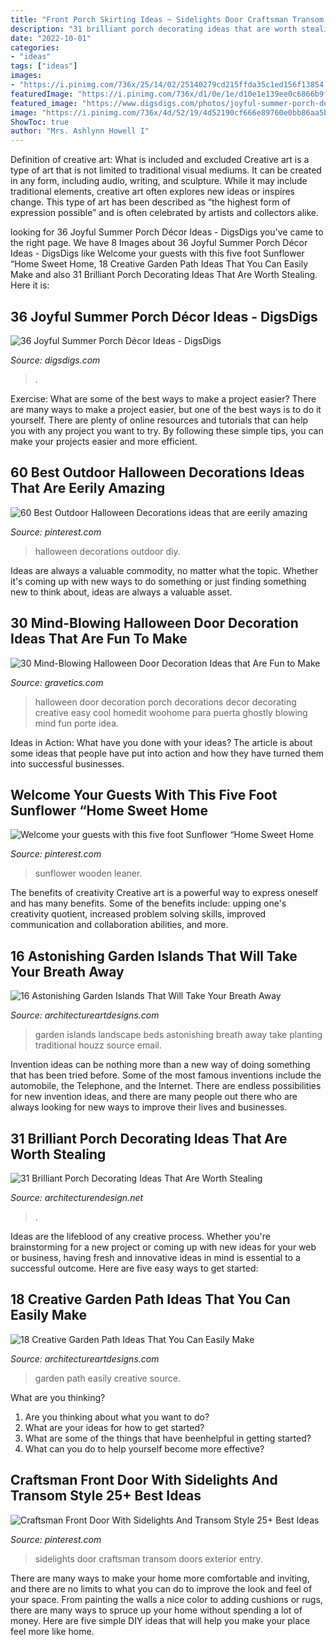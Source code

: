 ```yaml
---
title: "Front Porch Skirting Ideas ~ Sidelights Door Craftsman Transom Doors Exterior Entry"
description: "31 brilliant porch decorating ideas that are worth stealing"
date: "2022-10-01"
categories:
- "ideas"
tags: ["ideas"]
images:
- "https://i.pinimg.com/736x/25/14/02/25140279cd215ffda35c1ed156f13854.jpg"
featuredImage: "https://i.pinimg.com/736x/d1/0e/1e/d10e1e139ee0c6866b9f6877669e069a.jpg"
featured_image: "https://www.digsdigs.com/photos/joyful-summer-porch-decor-ideas-33.jpg"
image: "https://i.pinimg.com/736x/4d/52/19/4d52190cf666e89760e0bb86aa5b2fd4.jpg"
ShowToc: true
author: "Mrs. Ashlynn Howell I"
---
```



Definition of creative art: What is included and excluded
Creative art is a type of art that is not limited to traditional visual mediums. It can be created in any form, including audio, writing, and sculpture. While it may include traditional elements, creative art often explores new ideas or inspires change. This type of art has been described as “the highest form of expression possible” and is often celebrated by artists and collectors alike.

	

		
looking for 36 Joyful Summer Porch Décor Ideas - DigsDigs you've came to the right page. We have 8 Images about 36 Joyful Summer Porch Décor Ideas - DigsDigs like Welcome your guests with this five foot Sunflower “Home Sweet Home, 18 Creative Garden Path Ideas That You Can Easily Make and also 31 Brilliant Porch Decorating Ideas That Are Worth Stealing. Here it is:
		
    
## 36 Joyful Summer Porch Décor Ideas - DigsDigs

<img loading=lazy src="https://www.digsdigs.com/photos/joyful-summer-porch-decor-ideas-33.jpg" onerror="this.onerror=null;this.src='https://tse1.mm.bing.net/th?id=OIP.rGztzf3oE1cAK_uHscaOKAHaJ4&amp;pid=15.1';" alt="36 Joyful Summer Porch Décor Ideas - DigsDigs">

_Source: digsdigs.com_

>. 

	

Exercise: What are some of the best ways to make a project easier?
There are many ways to make a project easier, but one of the best ways is to do it yourself. There are plenty of online resources and tutorials that can help you with any project you want to try. By following these simple tips, you can make your projects easier and more efficient.

    
## 60 Best Outdoor Halloween Decorations Ideas That Are Eerily Amazing

<img loading=lazy src="https://i.pinimg.com/736x/4d/52/19/4d52190cf666e89760e0bb86aa5b2fd4.jpg" onerror="this.onerror=null;this.src='https://tse2.mm.bing.net/th?id=OIP._BuYM1VxzkMa3jUffc_tuQHaMQ&amp;pid=15.1';" alt="60 Best Outdoor Halloween Decorations ideas that are eerily amazing">

_Source: pinterest.com_

>halloween decorations outdoor diy. 

	

Ideas are always a valuable commodity, no matter what the topic. Whether it's coming up with new ways to do something or just finding something new to think about, ideas are always a valuable asset.

    
## 30 Mind-Blowing Halloween Door Decoration Ideas That Are Fun To Make

<img loading=lazy src="http://www.gravetics.com/wp-content/uploads/2017/07/Creative-Ghostly-Halloween-Porch-Decoration.jpg" onerror="this.onerror=null;this.src='https://tse2.mm.bing.net/th?id=OIP.6z393y8Zcyd4RtFI1GqFNQHaLH&amp;pid=15.1';" alt="30 Mind-Blowing Halloween Door Decoration Ideas that Are Fun to Make">

_Source: gravetics.com_

>halloween door decoration porch decorations decor decorating creative easy cool homedit woohome para puerta ghostly blowing mind fun porte idea. 

	

Ideas in Action: What have you done with your ideas?
The article is about some ideas that people have put into action and how they have turned them into successful businesses.

    
## Welcome Your Guests With This Five Foot Sunflower “Home Sweet Home

<img loading=lazy src="https://i.pinimg.com/736x/25/14/02/25140279cd215ffda35c1ed156f13854.jpg" onerror="this.onerror=null;this.src='https://tse4.mm.bing.net/th?id=OIP.9cIV2qwlmjchyfSn49nagAHaKi&amp;pid=15.1';" alt="Welcome your guests with this five foot Sunflower “Home Sweet Home">

_Source: pinterest.com_

>sunflower wooden leaner. 

	

The benefits of creativity
Creative art is a powerful way to express oneself and has many benefits. Some of the benefits include: upping one's creativity quotient, increased problem solving skills, improved communication and collaboration abilities, and more.

    
## 16 Astonishing Garden Islands That Will Take Your Breath Away

<img loading=lazy src="https://www.architectureartdesigns.com/wp-content/uploads/2016/05/4-75.jpg" onerror="this.onerror=null;this.src='https://tse3.mm.bing.net/th?id=OIP.cMZhWkMASz7HB-_eTFbUTwHaJ4&amp;pid=15.1';" alt="16 Astonishing Garden Islands That Will Take Your Breath Away">

_Source: architectureartdesigns.com_

>garden islands landscape beds astonishing breath away take planting traditional houzz source email. 

	

Invention ideas can be nothing more than a new way of doing something that has been tried before. Some of the most famous inventions include the automobile, the Telephone, and the Internet. There are endless possibilities for new invention ideas, and there are many people out there who are always looking for new ways to improve their lives and businesses.

    
## 31 Brilliant Porch Decorating Ideas That Are Worth Stealing

<img loading=lazy src="https://cdn.architecturendesign.net/wp-content/uploads/2015/07/AD-Small-Porch-Ideas-26.jpg" onerror="this.onerror=null;this.src='https://tse1.mm.bing.net/th?id=OIP.gQcHXMzFM1Es1dThN5g-VgHaJ4&amp;pid=15.1';" alt="31 Brilliant Porch Decorating Ideas That Are Worth Stealing">

_Source: architecturendesign.net_

>. 

	

Ideas are the lifeblood of any creative process. Whether you're brainstorming for a new project or coming up with new ideas for your web or business, having fresh and innovative ideas in mind is essential to a successful outcome. Here are five easy ways to get started: 

    
## 18 Creative Garden Path Ideas That You Can Easily Make

<img loading=lazy src="https://www.architectureartdesigns.com/wp-content/uploads/2016/05/2-25.jpg" onerror="this.onerror=null;this.src='https://tse2.mm.bing.net/th?id=OIP.JMA0TBiPiulqPVyS75_rawHaLI&amp;pid=15.1';" alt="18 Creative Garden Path Ideas That You Can Easily Make">

_Source: architectureartdesigns.com_

>garden path easily creative source. 

	

What are you thinking?
1. Are you thinking about what you want to do?
2. What are your ideas for how to get started? 
3. What are some of the things that have beenhelpful in getting started?
4. What can you do to help yourself become more effective?

    
## Craftsman Front Door With Sidelights And Transom Style 25+ Best Ideas

<img loading=lazy src="https://i.pinimg.com/736x/d1/0e/1e/d10e1e139ee0c6866b9f6877669e069a.jpg" onerror="this.onerror=null;this.src='https://tse4.mm.bing.net/th?id=OIP.Y_OLTzYX3VtpM1zRV4lmsAAAAA&amp;pid=15.1';" alt="Craftsman Front Door With Sidelights And Transom Style 25+ Best Ideas">

_Source: pinterest.com_

>sidelights door craftsman transom doors exterior entry. 

	

There are many ways to make your home more comfortable and inviting, and there are no limits to what you can do to improve the look and feel of your space. From painting the walls a nice color to adding cushions or rugs, there are many ways to spruce up your home without spending a lot of money. Here are five simple DIY ideas that will help you make your place feel more like home.

